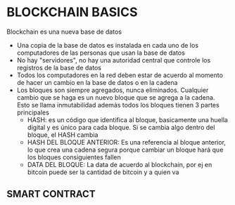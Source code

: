 # BLOCKCHAIN BASICS

Blockchain es una nueva base de datos

- Una copia de la base de datos es instalada en cada uno de los computadores de las personas que usan la base de datos
- No hay "servidores", no hay una autoridad central que controle los registros de la base de datos
- Todos los computadores en la red deben estar de acuerdo al momento de hacer un cambio en la base de datos o en la cadena
- Los bloques son siempre agregados, nunca eliminados. Cualquier cambio que se haga es un nuevo bloque que se agrega a la cadena. Esto se llama inmutabilidad además todos los bloques tienen 3 partes principales
  - HASH: es un código que identifica al bloque, basicamente una huella digital y es único para cada bloque. Si se cambia algo dentro del bloque, el HASH cambia
  - HASH DEL BLOQUE ANTERIOR: Es una referencia al bloque anterior, lo que crea una cadena segura porque cambiar un bloque hará que los bloques consiguientes fallen
  - DATA DEL BLOQUE: La data de acuerdo al blockchain, por ej en bitcoin puede ser la cantidad de bitcoin y a quien va

## SMART CONTRACT
